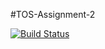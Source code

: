 #TOS-Assignment-2

[![Build Status](https://travis-ci.org/Daniele-B/TOS-Assignment-2.svg?branch=master)](https://travis-ci.org/Daniele-B/TOS-Assignment-2)